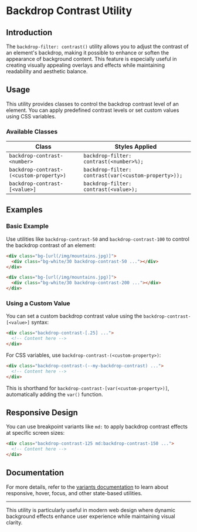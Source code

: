 # Backdrop Contrast Utility

## Introduction

The `backdrop-filter: contrast()` utility allows you to adjust the contrast of an element's backdrop, making it possible to enhance or soften the appearance of background content. This feature is especially useful in creating visually appealing overlays and effects while maintaining readability and aesthetic balance.

## Usage

This utility provides classes to control the backdrop contrast level of an element. You can apply predefined contrast levels or set custom values using CSS variables.

### Available Classes

| Class | Styles Applied |
|--------|----------------|
| `backdrop-contrast-<number>` | `backdrop-filter: contrast(<number>%);` |
| `backdrop-contrast-(<custom-property>)` | `backdrop-filter: contrast(var(<custom-property>));` |
| `backdrop-contrast-[<value>]` | `backdrop-filter: contrast(<value>);` |

## Examples

### Basic Example
Use utilities like `backdrop-contrast-50` and `backdrop-contrast-100` to control the backdrop contrast of an element:

```html
<div class="bg-[url(/img/mountains.jpg)]">
  <div class="bg-white/30 backdrop-contrast-50 ..."></div>
</div>

<div class="bg-[url(/img/mountains.jpg)]">
  <div class="bg-white/30 backdrop-contrast-200 ..."></div>
</div>
```

### Using a Custom Value
You can set a custom backdrop contrast value using the `backdrop-contrast-[<value>]` syntax:

```html
<div class="backdrop-contrast-[.25] ...">
  <!-- Content here -->
</div>
```

For CSS variables, use `backdrop-contrast-(<custom-property>)`:

```html
<div class="backdrop-contrast-(--my-backdrop-contrast) ...">
  <!-- Content here -->
</div>
```
This is shorthand for `backdrop-contrast-[var(<custom-property>)]`, automatically adding the `var()` function.

## Responsive Design

You can use breakpoint variants like `md:` to apply backdrop contrast effects at specific screen sizes:

```html
<div class="backdrop-contrast-125 md:backdrop-contrast-150 ...">
  <!-- Content here -->
</div>
```

## Documentation
For more details, refer to the [variants documentation](https://tailwindcss.com/docs/variants) to learn about responsive, hover, focus, and other state-based utilities.

---
This utility is particularly useful in modern web design where dynamic background effects enhance user experience while maintaining visual clarity.

